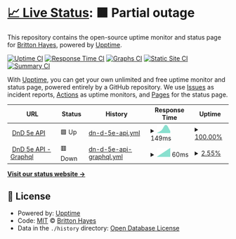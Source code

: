 # [📈 Live Status](https://brittonhayes.github.io/dnd-uptime): <!--live status--> **🟧 Partial outage**

This repository contains the open-source uptime monitor and status page for [Britton Hayes](https://brittonhayes.dev), powered by [Upptime](https://github.com/upptime/upptime).

[![Uptime CI](https://github.com/brittonhayes/dnd-uptime/workflows/Uptime%20CI/badge.svg)](https://github.com/upptime/upptime/actions?query=workflow%3A%22Uptime+CI%22)
[![Response Time CI](https://github.com/brittonhayes/dnd-uptime/workflows/Response%20Time%20CI/badge.svg)](https://github.com/upptime/upptime/actions?query=workflow%3A%22Response+Time+CI%22)
[![Graphs CI](https://github.com/brittonhayes/dnd-uptime/workflows/Graphs%20CI/badge.svg)](https://github.com/upptime/upptime/actions?query=workflow%3A%22Graphs+CI%22)
[![Static Site CI](https://github.com/brittonhayes/dnd-uptime/workflows/Static%20Site%20CI/badge.svg)](https://github.com/upptime/upptime/actions?query=workflow%3A%22Static+Site+CI%22)
[![Summary CI](https://github.com/brittonhayes/dnd-uptime/workflows/Summary%20CI/badge.svg)](https://github.com/upptime/upptime/actions?query=workflow%3A%22Summary+CI%22)

With [Upptime](https://upptime.js.org), you can get your own unlimited and free uptime monitor and status page, powered entirely by a GitHub repository. We use [Issues](https://github.com/brittonhayes/dnd-uptime/issues) as incident reports, [Actions](https://github.com/brittonhayes/dnd-uptime/actions) as uptime monitors, and [Pages](https://brittonhayes.github.io/dnd-uptime) for the status page.

<!--start: status pages-->
<!-- This summary is generated by Upptime (https://github.com/upptime/upptime) -->
<!-- Do not edit this manually, your changes will be overwritten -->
<!-- prettier-ignore -->
| URL | Status | History | Response Time | Uptime |
| --- | ------ | ------- | ------------- | ------ |
| <img alt="" src="https://favicons.githubusercontent.com/www.dnd5eapi.co" height="13"> [DnD 5e API](https://www.dnd5eapi.co/api) | 🟩 Up | [dn-d-5e-api.yml](https://github.com/brittonhayes/dnd-uptime/commits/master/history/dn-d-5e-api.yml) | <details><summary><img alt="Response time graph" src="./graphs/dn-d-5e-api/response-time-week.png" height="20"> 149ms</summary><br><a href="https://brittonhayes.github.io/dnd-uptime/history/dn-d-5e-api"><img alt="Response time 149" src="https://img.shields.io/endpoint?url=https%3A%2F%2Fraw.githubusercontent.com%2Fbrittonhayes%2Fdnd-uptime%2Fmaster%2Fapi%2Fdn-d-5e-api%2Fresponse-time.json"></a><br><a href="https://brittonhayes.github.io/dnd-uptime/history/dn-d-5e-api"><img alt="24-hour response time 149" src="https://img.shields.io/endpoint?url=https%3A%2F%2Fraw.githubusercontent.com%2Fbrittonhayes%2Fdnd-uptime%2Fmaster%2Fapi%2Fdn-d-5e-api%2Fresponse-time-day.json"></a><br><a href="https://brittonhayes.github.io/dnd-uptime/history/dn-d-5e-api"><img alt="7-day response time 149" src="https://img.shields.io/endpoint?url=https%3A%2F%2Fraw.githubusercontent.com%2Fbrittonhayes%2Fdnd-uptime%2Fmaster%2Fapi%2Fdn-d-5e-api%2Fresponse-time-week.json"></a><br><a href="https://brittonhayes.github.io/dnd-uptime/history/dn-d-5e-api"><img alt="30-day response time 149" src="https://img.shields.io/endpoint?url=https%3A%2F%2Fraw.githubusercontent.com%2Fbrittonhayes%2Fdnd-uptime%2Fmaster%2Fapi%2Fdn-d-5e-api%2Fresponse-time-month.json"></a><br><a href="https://brittonhayes.github.io/dnd-uptime/history/dn-d-5e-api"><img alt="1-year response time 149" src="https://img.shields.io/endpoint?url=https%3A%2F%2Fraw.githubusercontent.com%2Fbrittonhayes%2Fdnd-uptime%2Fmaster%2Fapi%2Fdn-d-5e-api%2Fresponse-time-year.json"></a></details> | <details><summary><a href="https://brittonhayes.github.io/dnd-uptime/history/dn-d-5e-api">100.00%</a></summary><a href="https://brittonhayes.github.io/dnd-uptime/history/dn-d-5e-api"><img alt="All-time uptime 100.00%" src="https://img.shields.io/endpoint?url=https%3A%2F%2Fraw.githubusercontent.com%2Fbrittonhayes%2Fdnd-uptime%2Fmaster%2Fapi%2Fdn-d-5e-api%2Fuptime.json"></a><br><a href="https://brittonhayes.github.io/dnd-uptime/history/dn-d-5e-api"><img alt="24-hour uptime 100.00%" src="https://img.shields.io/endpoint?url=https%3A%2F%2Fraw.githubusercontent.com%2Fbrittonhayes%2Fdnd-uptime%2Fmaster%2Fapi%2Fdn-d-5e-api%2Fuptime-day.json"></a><br><a href="https://brittonhayes.github.io/dnd-uptime/history/dn-d-5e-api"><img alt="7-day uptime 100.00%" src="https://img.shields.io/endpoint?url=https%3A%2F%2Fraw.githubusercontent.com%2Fbrittonhayes%2Fdnd-uptime%2Fmaster%2Fapi%2Fdn-d-5e-api%2Fuptime-week.json"></a><br><a href="https://brittonhayes.github.io/dnd-uptime/history/dn-d-5e-api"><img alt="30-day uptime 100.00%" src="https://img.shields.io/endpoint?url=https%3A%2F%2Fraw.githubusercontent.com%2Fbrittonhayes%2Fdnd-uptime%2Fmaster%2Fapi%2Fdn-d-5e-api%2Fuptime-month.json"></a><br><a href="https://brittonhayes.github.io/dnd-uptime/history/dn-d-5e-api"><img alt="1-year uptime 100.00%" src="https://img.shields.io/endpoint?url=https%3A%2F%2Fraw.githubusercontent.com%2Fbrittonhayes%2Fdnd-uptime%2Fmaster%2Fapi%2Fdn-d-5e-api%2Fuptime-year.json"></a></details>
| <img alt="" src="https://favicons.githubusercontent.com/www.dnd5eapi.co" height="13"> [DnD 5e API - Graphql](https://www.dnd5eapi.co/graphql) | 🟥 Down | [dn-d-5e-api-graphql.yml](https://github.com/brittonhayes/dnd-uptime/commits/master/history/dn-d-5e-api-graphql.yml) | <details><summary><img alt="Response time graph" src="./graphs/dn-d-5e-api-graphql/response-time-week.png" height="20"> 60ms</summary><br><a href="https://brittonhayes.github.io/dnd-uptime/history/dn-d-5e-api-graphql"><img alt="Response time 60" src="https://img.shields.io/endpoint?url=https%3A%2F%2Fraw.githubusercontent.com%2Fbrittonhayes%2Fdnd-uptime%2Fmaster%2Fapi%2Fdn-d-5e-api-graphql%2Fresponse-time.json"></a><br><a href="https://brittonhayes.github.io/dnd-uptime/history/dn-d-5e-api-graphql"><img alt="24-hour response time 60" src="https://img.shields.io/endpoint?url=https%3A%2F%2Fraw.githubusercontent.com%2Fbrittonhayes%2Fdnd-uptime%2Fmaster%2Fapi%2Fdn-d-5e-api-graphql%2Fresponse-time-day.json"></a><br><a href="https://brittonhayes.github.io/dnd-uptime/history/dn-d-5e-api-graphql"><img alt="7-day response time 60" src="https://img.shields.io/endpoint?url=https%3A%2F%2Fraw.githubusercontent.com%2Fbrittonhayes%2Fdnd-uptime%2Fmaster%2Fapi%2Fdn-d-5e-api-graphql%2Fresponse-time-week.json"></a><br><a href="https://brittonhayes.github.io/dnd-uptime/history/dn-d-5e-api-graphql"><img alt="30-day response time 60" src="https://img.shields.io/endpoint?url=https%3A%2F%2Fraw.githubusercontent.com%2Fbrittonhayes%2Fdnd-uptime%2Fmaster%2Fapi%2Fdn-d-5e-api-graphql%2Fresponse-time-month.json"></a><br><a href="https://brittonhayes.github.io/dnd-uptime/history/dn-d-5e-api-graphql"><img alt="1-year response time 60" src="https://img.shields.io/endpoint?url=https%3A%2F%2Fraw.githubusercontent.com%2Fbrittonhayes%2Fdnd-uptime%2Fmaster%2Fapi%2Fdn-d-5e-api-graphql%2Fresponse-time-year.json"></a></details> | <details><summary><a href="https://brittonhayes.github.io/dnd-uptime/history/dn-d-5e-api-graphql">2.55%</a></summary><a href="https://brittonhayes.github.io/dnd-uptime/history/dn-d-5e-api-graphql"><img alt="All-time uptime 2.55%" src="https://img.shields.io/endpoint?url=https%3A%2F%2Fraw.githubusercontent.com%2Fbrittonhayes%2Fdnd-uptime%2Fmaster%2Fapi%2Fdn-d-5e-api-graphql%2Fuptime.json"></a><br><a href="https://brittonhayes.github.io/dnd-uptime/history/dn-d-5e-api-graphql"><img alt="24-hour uptime 2.55%" src="https://img.shields.io/endpoint?url=https%3A%2F%2Fraw.githubusercontent.com%2Fbrittonhayes%2Fdnd-uptime%2Fmaster%2Fapi%2Fdn-d-5e-api-graphql%2Fuptime-day.json"></a><br><a href="https://brittonhayes.github.io/dnd-uptime/history/dn-d-5e-api-graphql"><img alt="7-day uptime 2.55%" src="https://img.shields.io/endpoint?url=https%3A%2F%2Fraw.githubusercontent.com%2Fbrittonhayes%2Fdnd-uptime%2Fmaster%2Fapi%2Fdn-d-5e-api-graphql%2Fuptime-week.json"></a><br><a href="https://brittonhayes.github.io/dnd-uptime/history/dn-d-5e-api-graphql"><img alt="30-day uptime 2.55%" src="https://img.shields.io/endpoint?url=https%3A%2F%2Fraw.githubusercontent.com%2Fbrittonhayes%2Fdnd-uptime%2Fmaster%2Fapi%2Fdn-d-5e-api-graphql%2Fuptime-month.json"></a><br><a href="https://brittonhayes.github.io/dnd-uptime/history/dn-d-5e-api-graphql"><img alt="1-year uptime 2.55%" src="https://img.shields.io/endpoint?url=https%3A%2F%2Fraw.githubusercontent.com%2Fbrittonhayes%2Fdnd-uptime%2Fmaster%2Fapi%2Fdn-d-5e-api-graphql%2Fuptime-year.json"></a></details>

<!--end: status pages-->

[**Visit our status website →**](https://brittonhayes.github.io/dnd-uptime)

## 📄 License

- Powered by: [Upptime](https://github.com/upptime/upptime)
- Code: [MIT](./LICENSE) © [Britton Hayes](https://brittonhayes.dev)
- Data in the `./history` directory: [Open Database License](https://opendatacommons.org/licenses/odbl/1-0/)
